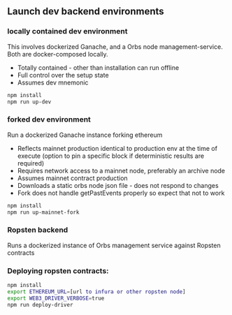 ## Launch dev backend environments

### locally contained dev environment
This involves dockerized Ganache, and a Orbs node management-service. 
Both are docker-composed locally.
- Totally contained - other than installation can run offline
- Full control over the setup state
- Assumes dev mnemonic 

```bash
npm install
npm run up-dev
```
### forked dev environment
Run a dockerized Ganache instance forking ethereum
- Reflects mainnet production identical to production env at the time of execute (option to pin a specific block if deterministic results are required)
- Requires network access to a mainnet node, preferably an archive node
- Assumes mainnet contract production   
- Downloads a static orbs node json file - does not respond to changes
- Fork does not handle getPastEvents properly so expect that not to work
 
```bash
npm install
npm run up-mainnet-fork
```

### Ropsten backend 
Runs a dockerized instance of Orbs management service against Ropsten contracts


### Deploying ropsten contracts:
```bash
npm install
export ETHEREUM_URL=[url to infura or other ropsten node]
export WEB3_DRIVER_VERBOSE=true
npm run deploy-driver
```

